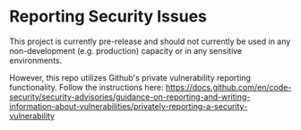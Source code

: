 # Reporting Security Issues

This project is currently pre-release and should not currently be used in any non-development (e.g. production) capacity or in any sensitive environments.

However, this repo utilizes Github's private vulnerability reporting functionality. Follow the instructions here: https://docs.github.com/en/code-security/security-advisories/guidance-on-reporting-and-writing-information-about-vulnerabilities/privately-reporting-a-security-vulnerability
